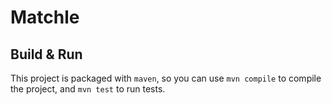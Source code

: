 # Matchle

## Build & Run

This project is packaged with `maven`, so you can use `mvn compile` to compile
the project, and `mvn test` to run tests.


